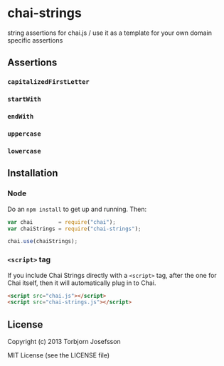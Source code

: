# chai-strings

string assertions for chai.js / use it as a template for your own domain specific assertions

## Assertions

### `capitalizedFirstLetter`

### `startWith`

### `endWith`

### `uppercase`

### `lowercase`


## Installation 

### Node

Do an `npm install` to get up and running. Then:

```javascript
var chai 		= require("chai");
var chaiStrings	= require("chai-strings");

chai.use(chaiStrings);
```

### `<script>` tag

If you include Chai Strings directly with a `<script>` tag, after the one for Chai itself, then it will automatically plug in to Chai.

```html
<script src="chai.js"></script>
<script src="chai-strings.js"></script>
```

## License

Copyright (c) 2013 Torbjorn Josefsson

MIT License (see the LICENSE file)
